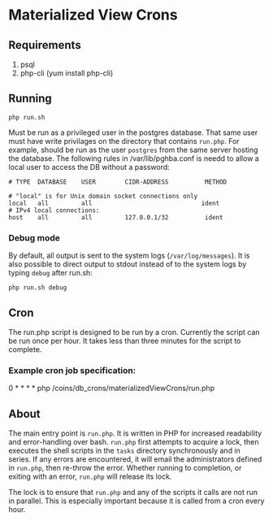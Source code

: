 # Materialized View Crons

## Requirements

1. psql
2. php-cli (yum install php-cli)

## Running

```
php run.sh
```

Must be run as a privileged user in the postgres database. That same user must have write privilages on the directory that contains `run.php`.
For example, should be run as the user `postgres` from the same server hosting the database.
The following rules in /var/lib/pghba.conf is needd to allow a local user to access the DB without a password: 
```
# TYPE  DATABASE    USER        CIDR-ADDRESS          METHOD

# "local" is for Unix domain socket connections only
local   all         all                              ident 
# IPv4 local connections:
host    all         all         127.0.0.1/32          ident

```

### Debug mode
By default, all output is sent to the system logs (`/var/log/messages`).
It is also possible to direct output to stdout instead of to the system logs by typing `debug` after run.sh:
```
php run.sh debug
```

## Cron
The run.php script is designed to be run by a cron. Currently the script can be run once per hour.
It takes less than three minutes for the script to complete.

### Example cron job specification:
0 * * * * php /coins/db_crons/materializedViewCrons/run.php

## About
The main entry point is `run.php`. It is written in PHP for increased readability and error-handling over bash.
`run.php` first attempts to acquire a lock, then executes the shell scripts in the `tasks` directory synchronously and in series.
If any errors are encountered, it will email the administrators defined in `run.php`, then re-throw the error.
Whether running to completion, or exiting with an error, `run.php` will release its lock. 

The lock is to ensure that `run.php` and any of the scripts it calls are not run in parallel.
This is especially important because it is called from a cron every hour.
